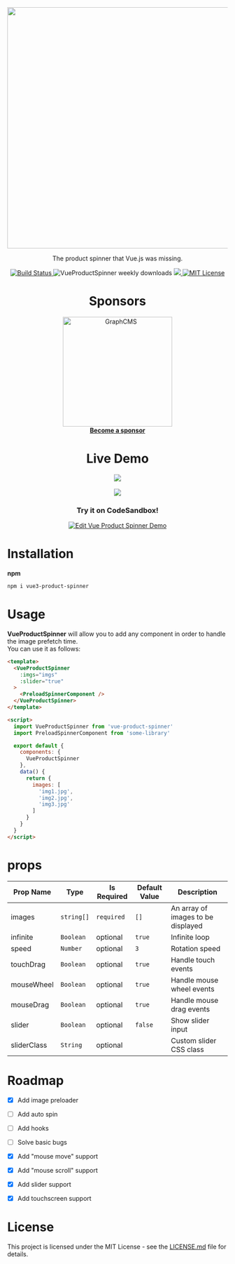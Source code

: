 <div align="center">
  <img src="/logo/VueProductSpinner.svg" width="550" align="center">
</div>

<p align="center"> The product spinner that Vue.js was missing. </p>

<p align="center">
  <a href="https://travis-ci.org/micheleriva/vue-product-spinner" target="_blank">
    <img src="https://img.shields.io/travis/micheleriva/vue-product-spinner.svg?style=for-the-badge" alt="Build Status" />
  </a>
  <img alt="VueProductSpinner weekly downloads" src="https://img.shields.io/npm/dt/vue-product-spinner.svg?label=Downloads&style=for-the-badge" />  
  <a href="https://prettier.io/" target="_blank">
    <img src="https://img.shields.io/badge/Code%20Style-Prettier-ff69b4.svg?style=for-the-badge">
  </a>
  <a href="https://opensource.org/licenses/MIT" target="_blank">
    <img src="https://img.shields.io/badge/License-MIT-yellow.svg?style=for-the-badge" alt="MIT License" />
  </a>
</p>

<h1 align="center"> Sponsors </h1>

<div align="center">
  <a href="https://graphcms.com?utm_source=https://github.com/micheleriva/krabs">
    <img src="/logo/sponsors/sponsor-graphcms.svg" alt="GraphCMS" target="_blank" width="250px" />
  </a>

  <br />
  <a align="center" href="https://github.com/sponsors/micheleriva" target="_blank">
    <b>Become a sponsor</b>
  </a>
</div>

<h1 align="center"> Live Demo </h1>

<div align="center">
  <a href="https://micheleriva.github.io/vue-product-spinner/" target="_blank" align="center">
    <img src="/public/gif/Vue-Product-Spinner.gif" align="center">
  </a>
  <br /><br />
  <a href="https://micheleriva.github.io/vue-product-spinner/" target="_blank" align="center">
    <img src="https://img.shields.io/badge/Live%20Demo-Here-informational.svg?style=for-the-badge" align="center" alg="vue product spinner">
  </a>
  <br />

  <h3> Try it on CodeSandbox! </h3>

  <a href="https://codesandbox.io/s/437k9ojo8x?module=%2Fsrc%2FApp.vue" align="center">
    <img alt="Edit Vue Product Spinner Demo" src="https://codesandbox.io/static/img/play-codesandbox.svg">
  </a>
</div>

# Installation

**npm**
```sh
npm i vue3-product-spinner
```

# Usage
**VueProductSpinner** will allow you to add any component in order to handle the image prefetch time. <br />
You can use it as follows:

```html
<template>
  <VueProductSpinner 
    :imgs="imgs" 
    :slider="true"
  >
    <PreloadSpinnerComponent />
  </VueProductSpinner>
</template>

<script>
  import VueProductSpinner from 'vue-product-spinner'
  import PreloadSpinnerComponent from 'some-library'

  export default {
    components: {
      VueProductSpinner
    },
    data() {
      return {
        images: [
          'img1.jpg',
          'img2.jpg',
          'img3.jpg'
        ]
      }
    }
  }
</script>

```

# props

| Prop Name | Type | Is Required | Default Value | Description |
|-|-|-|-|-|
| images | `string[]` | `required` | `[]` | An array of images to be displayed|
| infinite | `Boolean` | optional | `true` | Infinite loop |
| speed | `Number` | optional | `3` | Rotation speed |
| touchDrag | `Boolean` | optional | `true` | Handle touch events |
| mouseWheel | `Boolean` | optional | `true` | Handle mouse wheel events |
| mouseDrag | `Boolean` | optional | `true` | Handle mouse drag events |
| slider | `Boolean` | optional | `false` | Show slider input |
| sliderClass | `String` | optional | | Custom slider CSS class |


# Roadmap

- [x] Add image preloader
- [ ] Add auto spin
- [ ] Add hooks
- [ ] Solve basic bugs
- [x] Add "mouse move" support
- [x] Add "mouse scroll" support
- [x] Add slider support
- [x] Add touchscreen support


# License
This project is licensed under the MIT License - see the [LICENSE.md](/LICENSE.md) file for details.
